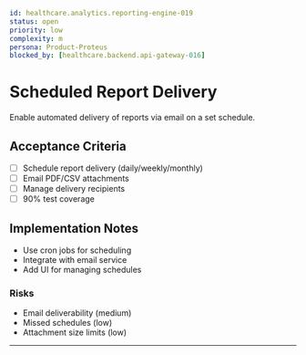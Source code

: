 ```yaml
id: healthcare.analytics.reporting-engine-019
status: open
priority: low
complexity: m
persona: Product-Proteus
blocked_by: [healthcare.backend.api-gateway-016]
```

# Scheduled Report Delivery

Enable automated delivery of reports via email on a set schedule.

## Acceptance Criteria

- [ ] Schedule report delivery (daily/weekly/monthly)
- [ ] Email PDF/CSV attachments
- [ ] Manage delivery recipients
- [ ] 90% test coverage

## Implementation Notes

- Use cron jobs for scheduling
- Integrate with email service
- Add UI for managing schedules

### Risks

- Email deliverability (medium)
- Missed schedules (low)
- Attachment size limits (low)

---
